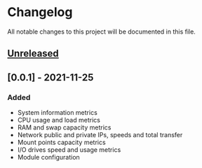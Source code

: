 # Changelog
All notable changes to this project will be documented in this file.

## [Unreleased]

## [0.0.1] - 2021-11-25
### Added
- System information metrics
- CPU usage and load metrics
- RAM and swap capacity metrics
- Network public and private IPs, speeds and total transfer
- Mount points capacity metrics
- I/O drives speed and usage metrics
- Module configuration

[Unreleased]: https://github.com/thinger-io/monitoring-client/HEAD



